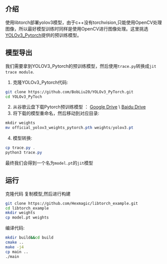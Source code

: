 ## 介绍

使用libtorch部署yolov3模型，由于c++没有torchvision,只能使用OpenCV处理图像，所以最好模型训练时同样是使用OpenCV进行图像处理。这里挑选 [YOLOv3_Pytorch](https://github.com/BobLiu20/YOLOv3_PyTorch)提供的预训练模型。

## 模型导出

我们需要拿到YOLOV3_Pytorch的预训练模型，然后使用`trace.py`转换成`jit trace module`. 

1. 克隆YOLOv3_Pytorch代码:
```bash
git clone https://github.com/BobLiu20/YOLOv3_PyTorch.git
cd YOLOv3_PyToch
```
2. 从谷歌云盘下载Pytorch预训练模型 ： [Google Drive](https://drive.google.com/file/d/1SnFAlSvsx37J7MDNs3WWLgeKY0iknikP/view?usp=sharing) \\ [Baidu Drive](https://pan.baidu.com/s/1YCcRLPWPNhsQfn5f8bs_0g)  
3. 将下载的模型重命名，然后移动到对应目录:

```powershell
mkdir weights
mv official_yolov3_weights_pytorch.pth weights/yolov3.pt
```
4. 模型转换:
```powershell
cp trace.py .
python3 trace.py
```
最终我们会得到一个名为`model.pt`的`jit`模型

## 运行
克隆代码 复制模型,然后进行构建

```bash
git clone https://github.com/Hexmagic/libtorch_example.git
cd libtorch_example
mkdir weights
cp model.pt weights
```
编译代码:
```bash
mkdir build&&cd build 
cmake ..
make -j4 
cp main ..
./main
```
